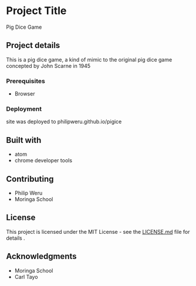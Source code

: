 # Project Title

Pig Dice Game

## Project details

This is a pig dice game, a kind of mimic to the original pig dice game concepted by John Scarne in 1945

### Prerequisites

* Browser


### Deployment

site was deployed to philipweru.github.io/pigice

## Built with

* atom
* chrome developer tools


## Contributing

* Philip Weru
* Moringa School


## License

This project is licensed under the MIT License - see the [LICENSE.md](LICENSE.md) file for details
.

## Acknowledgments

* Moringa School
* Carl Tayo
